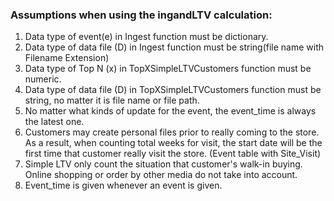 ### Assumptions when using the ingandLTV calculation:

1.	Data type of event(e) in Ingest function must be dictionary.
2.	Data type of data file (D) in Ingest function must be string(file name with Filename Extension)
3.	Data type of Top N (x) in TopXSimpleLTVCustomers function must be numeric.
4.	Data type of data file (D) in TopXSimpleLTVCustomers function must be string, no matter it is file name or file path.
5.	No matter what kinds of update for the event, the event_time is always the latest one.
6.	Customers may create personal files prior to really coming to the store. As a result, when counting total weeks for visit, the start date will be the first time that customer really visit the store. (Event table with Site_Visit)
7.  Simple LTV only count the situation that customer's walk-in buying. Online shopping or order by other media do not take into account.
8.  Event_time is given whenever an event is given.

